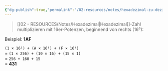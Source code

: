 ```yaml
---
{"dg-publish":true,"permalink":"/02-resources/notes/hexadezimal-zu-dezimal/","tags":["mathe/hexadezimal"],"updated":"2025-03-23T01:41:06.000+01:00"}
---
```


>[[02 - RESOURCES/Notes/Hexadezimal\|Hexadezimal]]-Zahl multiplizieren mit 16er-Potenzen, beginnend von rechts (16⁰):

Beispiel: **1AF**

`(1 × 16²) + (A × 16¹) + (F × 16⁰)`  
= `(1 × 256) + (10 × 16) + (15 × 1)`  
= `256 + 160 + 15`  
= **431**
